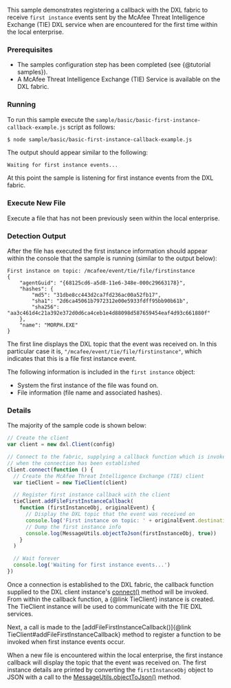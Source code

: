 This sample demonstrates registering a callback with the DXL fabric to receive
`first instance` events sent by the McAfee Threat Intelligence Exchange (TIE)
DXL service when are encountered for the first time within the local enterprise.

### Prerequisites

* The samples configuration step has been completed (see {@tutorial samples}).
* A McAfee Threat Intelligence Exchange (TIE) Service is available on the DXL
  fabric.

### Running

To run this sample execute the
`sample/basic/basic-first-instance-callback-example.js` script as follows:

```sh
$ node sample/basic/basic-first-instance-callback-example.js
```

The output should appear similar to the following:

```
Waiting for first instance events...
```

At this point the sample is listening for first instance events from the DXL
fabric.

### Execute New File

Execute a file that has not been previously seen within the local enterprise.

### Detection Output

After the file has executed the first instance information should appear within
the console that the sample is running (similar to the output below):

```
First instance on topic: /mcafee/event/tie/file/firstinstance
{
    "agentGuid": "{68125cd6-a5d8-11e6-348e-000c29663178}",
    "hashes": {
        "md5": "31dbe8cc443d2ca7fd236ac00a52fb17",
        "sha1": "2d6ca45061b7972312e00e5933fdff95bb90b61b",
        "sha256": "aa3c461d4c21a392e372d0d6ca4ceb1e4d88098d587659454eaf4d93c661880f"
    },
    "name": "MORPH.EXE"
}
```

The first line displays the DXL topic that the event was received on. In this
particular case it is, ``"/mcafee/event/tie/file/firstinstance"``, which
indicates that this is a file first instance event.

The following information is included in the `first instance` object:

  * System the first instance of the file was found on.
  * File information (file name and associated hashes).

### Details

The majority of the sample code is shown below:

```js
// Create the client
var client = new dxl.Client(config)

// Connect to the fabric, supplying a callback function which is invoked
// when the connection has been established
client.connect(function () {
  // Create the McAfee Threat Intelligence Exchange (TIE) client
  var tieClient = new TieClient(client)

  // Register first instance callback with the client
  tieClient.addFileFirstInstanceCallback(
    function (firstInstanceObj, originalEvent) {
      // Display the DXL topic that the event was received on
      console.log('First instance on topic: ' + originalEvent.destinationTopic)
      // Dump the first instance info
      console.log(MessageUtils.objectToJson(firstInstanceObj, true))
    }
  )

  // Wait forever
  console.log('Waiting for first instance events...')
})
```

Once a connection is established to the DXL fabric, the callback function
supplied to the DXL client instance's
[connect()](https://opendxl.github.io/opendxl-client-javascript/jsdoc/Client.html#connect)
method will be invoked. From within the callback function, a {@link TieClient}
instance is created. The TieClient instance will be used to communicate with the
TIE DXL services.

Next, a call is made to the
[addFileFirstInstanceCallback()]{@link TieClient#addFileFirstInstanceCallback}
method to register a function to be invoked when first instance events occur.

When a new file is encountered within the local enterprise, the first instance
callback will display the topic that the event was received on. The first
instance details are printed by converting the `firstInstanceObj` object to JSON
with a call to the
[MessageUtils.objectToJson()](https://opendxl.github.io/opendxl-bootstrap-javascript/jsdoc/module-MessageUtils.html#.objectToJson)
method.
